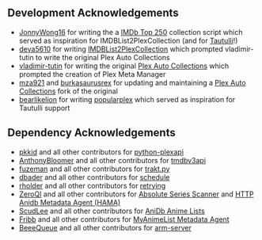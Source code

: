 ## Development Acknowledgements
* [JonnyWong16](https://github.com/JonnyWong16) for writing the a [IMDb Top 250](https://gist.github.com/JonnyWong16/f5b9af386ea58e19bf18c09f2681df23) collection script which served as inspiration for IMDBList2PlexCollection (and for [Tautulli](https://github.com/Tautulli/Tautulli)!)
* [deva5610](https://github.com/deva5610) for writing [IMDBList2PlexCollection](https://github.com/deva5610/IMDBList2PlexCollection) which prompted vladimir-tutin to write the original Plex Auto Collections
* [vladimir-tutin](https://github.com/vladimir-tutin) for writing the original [Plex Auto Collections](https://github.com/vladimir-tutin/Plex-Auto-Collections) which prompted the creation of Plex Meta Manager
* [mza921](https://github.com/mza921) and [burkasaurusrex](https://github.com/burkasaurusrex) for updating and maintaining a [Plex Auto Collections](https://github.com/mza921/Plex-Auto-Collections) fork of the original
* [bearlikelion](https://github.com/bearlikelion) for writing [popularplex](https://github.com/bearlikelion/popularplex) which served as inspiration for Tautulli support

## Dependency Acknowledgements
* [pkkid](https://github.com/pkkid) and all other contributors for [python-plexapi](https://github.com/pkkid/python-plexapi)
* [AnthonyBloomer](https://github.com/AnthonyBloomer) and all other contributors for [tmdbv3api](https://github.com/AnthonyBloomer/tmdbv3api)
* [fuzeman](https://github.com/fuzeman) and all other contributors for [trakt.py](https://github.com/fuzeman/trakt.py)
* [dbader](https://github.com/dbader) and all other contributors for [schedule](https://github.com/dbader/schedule)
* [rholder](https://github.com/rholder) and all other contributors for [retrying](https://github.com/rholder/retrying)
* [ZeroQI](https://github.com/ZeroQI) and all other contributors for [Absolute Series Scanner](https://github.com/ZeroQI/Absolute-Series-Scanner) and [HTTP Anidb Metadata Agent (HAMA)](https://github.com/ZeroQI/Hama.bundle)
* [ScudLee](https://github.com/ScudLee) and all other contributors for [AniDb Anime Lists](https://github.com/Anime-Lists/anime-lists)
* [Fribb](https://github.com/Fribb) and all other contributors for [MyAnimeList Metadata Agent](https://github.com/Fribb/MyAnimeList.bundle)
* [BeeeQueue](https://github.com/BeeeQueue) and all other contributors for [arm-server](https://github.com/BeeeQueue/arm-server)
